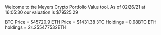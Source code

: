 Welcome to the Meyers Crypto Portfolio Value tool. 
As of 02/26/21 at 16:05:30 our valuation is $79525.29 

BTC Price = $45720.9
 ETH Price = $1431.38
BTC Holdings = 0.98BTC
 ETH holdings = 24.255477532ETH 
